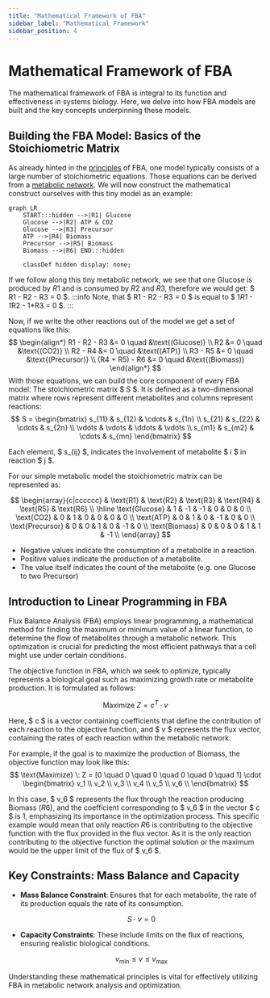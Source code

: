 ```yaml
---
title: "Mathematical Framework of FBA"
sidebar_label: "Mathematical Framework"
sidebar_position: 4
---
```


# Mathematical Framework of FBA

The mathematical framework of FBA is integral to its function and effectiveness in systems biology. Here, we delve into how FBA models are built and the key concepts underpinning these models.

## Building the FBA Model: Basics of the Stoichiometric Matrix

As already hinted in the [principles](./principles.md) of FBA, one model typically consists of a large number of stoichiometric equations.
Those equations can be derived from a [metabolic network](./introduction.md#what-is-flux-balance-analysis). We will now construct the mathematical construct ourselves with this tiny model as an example:
```mermaid
graph LR
    START:::hidden -->|R1| Glucose
    Glucose -->|R2| ATP & CO2
    Glucose -->|R3| Precursor
    ATP -->|R4| Biomass
    Precursor -->|R5| Biomass
    Biomass -->|R6| END:::hidden

    classDef hidden display: none;
```
If we follow along this tiny metabolic network, we see that one Glucose is produced by $R1$ and is consumed by $R2$ and $R3$, therefore we would get:
$ R1 - R2 - R3 = 0 $.
:::info
Note, that $ R1 - R2 - R3 = 0 $ is equal to $ 1*R1 - 1*R2 - 1*R3 = 0 $.
:::

Now, if we write the other reactions out of the model we get a set of equations like this:
$$
\begin{align*}
R1 - R2 - R3 &= 0 \quad &\text{(Glucose)} \\
R2 &= 0 \quad &\text{(CO2)} \\
R2 - R4 &= 0 \quad &\text{(ATP)} \\
R3 - R5 &= 0 \quad &\text{(Precursor)} \\
(R4 + R5) - R6 &= 0 \quad &\text{(Biomass)}
\end{align*}
$$
With those equations, we can build the core component of every FBA model: The stoichiometric matrix $ S $. 
It is defined as a two-dimensional matrix where rows represent different metabolites and columns represent reactions:
$$
S = \begin{bmatrix}
    s_{11} & s_{12} & \cdots & s_{1n} \\
    s_{21} & s_{22} & \cdots & s_{2n} \\
    \vdots & \vdots & \ddots & \vdots \\
    s_{m1} & s_{m2} & \cdots & s_{mn}
\end{bmatrix}
$$

Each element, $ s_{ij} $, indicates the involvement of metabolite $ i $ in reaction $ j $.

For our simple metabolic model the stoichiometric matrix can be represented as:

$$
\begin{array}{c|cccccc}
& \text{R1} & \text{R2} & \text{R3} & \text{R4} & \text{R5} & \text{R6} \\
\hline
\text{Glucose} & 1 & -1 & -1 & 0 & 0 & 0 \\
\text{CO2} & 0 & 1 & 0 & 0 & 0 & 0 \\
\text{ATP} & 0 & 1 & 0 & -1 & 0 & 0 \\
\text{Precursor} & 0 & 0 & 1 & 0 & -1 & 0 \\
\text{Biomass} & 0 & 0 & 0 & 1 & 1 & -1 \\
\end{array}
$$


- Negative values indicate the consumption of a metabolite in a reaction.
- Positive values indicate the production of a metabolite.
- The value itself indicates the count of the metabolite (e.g. one Glucose to two Precursor)

## Introduction to Linear Programming in FBA

Flux Balance Analysis (FBA) employs linear programming, a mathematical method for finding the maximum or minimum value of a linear function, to determine the flow of metabolites through a metabolic network. This optimization is crucial for predicting the most efficient pathways that a cell might use under certain conditions.

The objective function in FBA, which we seek to optimize, typically represents a biological goal such as maximizing growth rate or metabolite production. It is formulated as follows:

$$
\text{Maximize} \: Z = c^T \cdot v
$$

Here, $ c $ is a vector containing coefficients that define the contribution of each reaction to the objective function, and $ v $ represents the flux vector, containing the rates of each reaction within the metabolic network.

For example, if the goal is to maximize the production of Biomass, the objective function may look like this:
$$
\text{Maximize} \: Z = [0 \quad 0 \quad 0 \quad 0 \quad 0 \quad 1] \cdot \begin{bmatrix}
    v_1 \\
    v_2 \\
    v_3 \\
    v_4 \\
    v_5 \\
    v_6 \\
\end{bmatrix}
$$

In this case, $ v_6 $ represents the flux through the reaction producing Biomass ($R6$), and the coefficient corresponding to $ v_6 $ in the vector $ c $ is 1, emphasizing its importance in the optimization process. This specific example would mean that only reaction $R6$ is contributing to the objective function with the flux provided in the flux vector. As it is the only reaction contributing to the objective function the optimal solution or the maximum would be the upper limit of the flux of $ v_6 $.


## Key Constraints: Mass Balance and Capacity

- **Mass Balance Constraint**: Ensures that for each metabolite, the rate of its production equals the rate of its consumption.
  
  $$
  S \cdot v = 0
  $$

- **Capacity Constraints**: These include limits on the flux of reactions, ensuring realistic biological conditions.

  $$
  v_{\text{min}} \leq v \leq v_{\text{max}}
  $$

Understanding these mathematical principles is vital for effectively utilizing FBA in metabolic network analysis and optimization.

